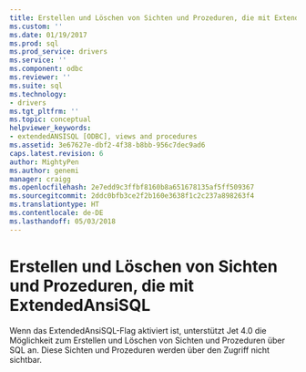 ```yaml
---
title: Erstellen und Löschen von Sichten und Prozeduren, die mit ExtendedAnsiSQL | Microsoft Docs
ms.custom: ''
ms.date: 01/19/2017
ms.prod: sql
ms.prod_service: drivers
ms.service: ''
ms.component: odbc
ms.reviewer: ''
ms.suite: sql
ms.technology:
- drivers
ms.tgt_pltfrm: ''
ms.topic: conceptual
helpviewer_keywords:
- extendedANSISQL [ODBC], views and procedures
ms.assetid: 3e67627e-dbf2-4f38-b8bb-956c7dec9ad6
caps.latest.revision: 6
author: MightyPen
ms.author: genemi
manager: craigg
ms.openlocfilehash: 2e7edd9c3ffbf8160b8a651678135af5ff509367
ms.sourcegitcommit: 2ddc0bfb3ce2f2b160e3638f1c2c237a898263f4
ms.translationtype: HT
ms.contentlocale: de-DE
ms.lasthandoff: 05/03/2018
---
```

# <a name="creating-and-dropping-views-and-procedures-using-extendedansisql"></a>Erstellen und Löschen von Sichten und Prozeduren, die mit ExtendedAnsiSQL
Wenn das ExtendedAnsiSQL-Flag aktiviert ist, unterstützt Jet 4.0 die Möglichkeit zum Erstellen und Löschen von Sichten und Prozeduren über SQL an. Diese Sichten und Prozeduren werden über den Zugriff nicht sichtbar.
